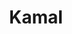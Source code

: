 ---
codehost: https://github.com/basecamp/kamal
logohandle: kamal-deploy
sort: kamal-deploy
title: Kamal
website: https://kamal-deploy.org/
---